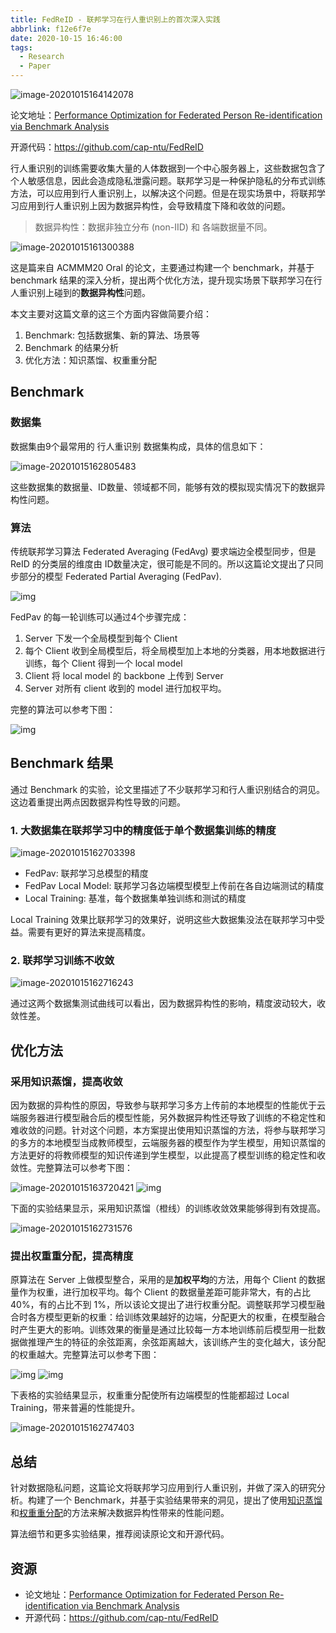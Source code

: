 ```yaml
---
title: FedReID - 联邦学习在行人重识别上的首次深入实践
abbrlink: f12e6f7e
date: 2020-10-15 16:46:00
tags:
  - Research
  - Paper
---
```


![image-20201015164142078](https://imgur.com/QoRzqFo.png)


论文地址：[Performance Optimization for Federated Person Re-identification via Benchmark Analysis](https://arxiv.org/abs/2008.11560)

开源代码：https://github.com/cap-ntu/FedReID

行人重识别的训练需要收集大量的人体数据到一个中心服务器上，这些数据包含了个人敏感信息，因此会造成隐私泄露问题。联邦学习是一种保护隐私的分布式训练方法，可以应用到行人重识别上，以解决这个问题。但是在现实场景中，将联邦学习应用到行人重识别上因为数据异构性，会导致精度下降和收敛的问题。

> 数据异构性：数据非独立分布 (non-IID) 和 各端数据量不同。

![image-20201015161300388](https://imgur.com/wGgcOPT.png)

这是篇来自 ACMMM20 Oral 的论文，主要通过构建一个 benchmark，并基于 benchmark 结果的深入分析，提出两个优化方法，提升现实场景下联邦学习在行人重识别上碰到的**数据异构性**问题。

本文主要对这篇文章的这三个方面内容做简要介绍：

1. Benchmark: 包括数据集、新的算法、场景等
2. Benchmark 的结果分析
3. 优化方法：知识蒸馏、权重重分配



## Benchmark

### 数据集

数据集由9个最常用的 行人重识别 数据集构成，具体的信息如下：

![image-20201015162805483](https://imgur.com/gihH7Ug.png)

这些数据集的数据量、ID数量、领域都不同，能够有效的模拟现实情况下的数据异构性问题。

### 算法

传统联邦学习算法 Federated Averaging (FedAvg) 要求端边全模型同步，但是 ReID 的分类层的维度由 ID数量决定，很可能是不同的。所以这篇论文提出了只同步部分的模型 Federated Partial Averaging (FedPav).

![img](https://imgur.com/2kB35i5.png)

FedPav 的每一轮训练可以通过4个步骤完成：

1. Server 下发一个全局模型到每个 Client
2. 每个 Client 收到全局模型后，将全局模型加上本地的分类器，用本地数据进行训练，每个 Client 得到一个 local model
3. Client 将 local model 的 backbone 上传到 Server
4. Server 对所有 client 收到的 model 进行加权平均。

完整的算法可以参考下图：

![img](https://i.imgur.com/p4er8nN.png)

## Benchmark 结果

通过 Benchmark 的实验，论文里描述了不少联邦学习和行人重识别结合的洞见。这边着重提出两点因数据异构性导致的问题。

### 1. 大数据集在联邦学习中的精度低于单个数据集训练的精度

![image-20201015162703398](https://imgur.com/x04ImWW.png)

* FedPav: 联邦学习总模型的精度
* FedPav Local Model: 联邦学习各边端模型模型上传前在各自边端测试的精度
* Local Training: 基准，每个数据集单独训练和测试的精度

Local Training 效果比联邦学习的效果好，说明这些大数据集没法在联邦学习中受益。需要有更好的算法来提高精度。

### 2. 联邦学习训练不收敛

![image-20201015162716243](https://imgur.com/DlFdKn6.png)

通过这两个数据集测试曲线可以看出，因为数据异构性的影响，精度波动较大，收敛性差。

## 优化方法

### 采用知识蒸馏，提高收敛

因为数据的异构性的原因，导致参与联邦学习多方上传前的本地模型的性能优于云端服务器进行模型融合后的模型性能，另外数据异构性还导致了训练的不稳定性和难收敛的问题。针对这个问题，本方案提出使用知识蒸馏的方法，将参与联邦学习的多方的本地模型当成教师模型，云端服务器的模型作为学生模型，用知识蒸馏的方法更好的将教师模型的知识传递到学生模型，以此提高了模型训练的稳定性和收敛性。完整算法可以参考下图：

![image-20201015163720421](https://imgur.com/bNGvxkI.png)
![img](https://i.imgur.com/lpVt8Ip.png)

下面的实验结果显示，采用知识蒸馏（橙线）的训练收敛效果能够得到有效提高。

![image-20201015162731576](https://imgur.com/WKXbXbj.png)




### 提出权重重分配，提高精度

原算法在 Server 上做模型整合，采用的是**加权平均**的方法，用每个 Client 的数据量作为权重，进行加权平均。每个 Client 的数据量差距可能非常大，有的占比 40%，有的占比不到 1%，所以该论文提出了进行权重分配。调整联邦学习模型融合时各方模型更新的权重：给训练效果越好的边端，分配更大的权重，在模型融合时产生更大的影响。训练效果的衡量是通过比较每一方本地训练前后模型用一批数据做推理产生的特征的余弦距离，余弦距离越大，该训练产生的变化越大，该分配的权重越大。完整算法可以参考下图：

![img](https://imgur.com/nTU2VcI.png)
![img](https://i.imgur.com/HnPpG2E.png)

下表格的实验结果显示，权重重分配使所有边端模型的性能都超过 Local Training，带来普遍的性能提升。

![image-20201015162747403](https://imgur.com/kJuZCv4.png)



## 总结

针对数据隐私问题，这篇论文将联邦学习应用到行人重识别，并做了深入的研究分析。构建了一个 Benchmark，并基于实验结果带来的洞见，提出了使用<u>知识蒸馏</u>和<u>权重重分配</u>的方法来解决数据异构性带来的性能问题。

算法细节和更多实验结果，推荐阅读原论文和开源代码。


## 资源

* 论文地址：[Performance Optimization for Federated Person Re-identification via Benchmark Analysis](https://arxiv.org/abs/2008.11560)
* 开源代码：https://github.com/cap-ntu/FedReID